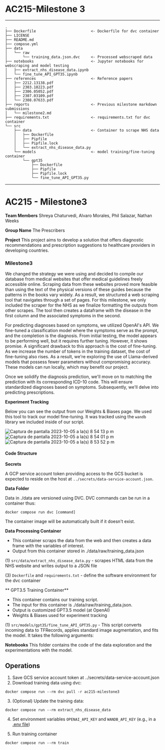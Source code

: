 AC215-Milestone 3
==============================

------------
```
.
├── Dockerfile                         <- Dockerfile for dvc container
├── LICENSE
├── README.md
├── compose.yml
├── data
│   └── raw
│       └── training_data.json.dvc     <- Processed webscraped data
├── notebooks                          <- Jupyter notebooks for webscraping and model testing
│   ├── extract_nhs_disease_data.ipynb
│   └── fine_tune_API_GPT35.ipynb
├── references                         <- Reference papers
│   ├── 2212.13138.pdf
│   ├── 2303.18223.pdf
│   ├── 2306.05052.pdf
│   ├── 2307.03109.pdf
│   └── 2308.07633.pdf
├── reports                            <- Previous milestone markdown submissions
│   └── milestone2.md
├── requirements.txt                   <- requirements.txt for dvc container
└── src
    ├── data                           <- Container to scrape NHS data
    │   ├── Dockerfile
    │   ├── Pipfile
    │   ├── Pipfile.lock
    │   └── extract_nhs_disease_data.py
    └── models                         <- model training/fine-tuning container
        └── gpt35
            ├── Dockerfile
            ├── Pipfile
            ├── Pipfile.lock
            └── fine_tune_API_GPT35.py
```
--------

# AC215 - Milestone3

**Team Members**
Shreya Chaturvedi, Alvaro Morales, Phil Salazar, Nathan Weeks

**Group Name**
The Prescribers

**Project**
This project aims to develop a solution that offers diagnostic recommendations and prescription suggestions to healthcare providers in developing countries.

### Milestone3

We changed the strategy we were using and decided to compile our database from medical websites that offer medical guidelines freely accessible online. Scraping data from these websites proved more feasible than using the text of the physical versions of these guides because the patterns in the books vary widely. As a result, we structured a web scraping tool that navigates through a set of pages. For this milestone, we only included the scraper for the NHS as we finalize formatting the outputs from other scrapes. The tool then creates a dataframe with the disease in the first column and the associated symptoms in the second.

For predicting diagnoses based on symptoms, we utilized OpenAI's API. We fine-tuned a classification model where the symptoms serve as the prompt, and the completion is the diagnosis. From initial testing, the model appears to be performing well, but it requires further tuning. However, it shows promise. A significant drawback to this approach is the cost of fine-tuning. As we increase the number of tokens in the training dataset, the cost of fine-tuning also rises. As a result, we're exploring the use of Llama-derived models that possess fewer parameters without compromising accuracy. These models can run locally, which may benefit our project.

Once we solidify the diagnosis prediction, we'll move on to matching the prediction with its corresponding ICD-10 code. This will ensure standardized diagnoses based on symptoms. Subsequently, we'll delve into predicting prescriptions.

**Experiment Tracking**

Below you can see the output from our Weights & Biases page. We used this tool to track our model fine-tuning. It was tracked using the `wandb` library we included inside of our script. 

![Captura de pantalla 2023-10-05 a la(s) 8 54 13 p m](https://github.com/AC215-The-Prescribers/ac215_the_prescribers/assets/40676504/02666509-dc8f-4278-8655-7ee84007fd35)
![Captura de pantalla 2023-10-05 a la(s) 8 54 01 p m](https://github.com/AC215-The-Prescribers/ac215_the_prescribers/assets/40676504/6114f4e1-6d5b-4e8f-b531-5f6c52f8fc9c)
![Captura de pantalla 2023-10-05 a la(s) 8 53 52 p m](https://github.com/AC215-The-Prescribers/ac215_the_prescribers/assets/40676504/09aebd92-957c-451c-8cfd-00d59676b8c3)

#### Code Structure

**Secrets**

A GCP service account token providing access to the GCS bucket is expected to reside on the host at `../secrets/data-service-account.json`.

**Data Folder**

Data in ./data are versioned using DVC.
DVC commands can be run in a container thus:
```
docker compose run dvc [command]
```
The container image will be automatically built if it doesn't exist.

**Data Processing Container**

- This container scraps the data from the web and then creates a data frame with the variables of interest.
- Output from this container stored in ./data/raw/training_data.json

(1) `src/data/extract_nhs_disease_data.py`  - scrapes HTML data from the NHS website and writes output to a JSON file

(3) `Dockerfile` and  `requirements.txt` - define the software environment for the dvc container

** GPT3.5 Training Container**

- This container contains our training script.
- The input for this container is ./data/raw/training_data.json.
- Output is customized GPT3.5 model (at OpenAI)
- Weights & Biases used for experiment tracking

(1) `src/models/gpt35/fine_tune_API_GPT35.py` - This script converts incoming data to TFRecords, applies standard image augmentation, and fits the model. It takes the following arguments:

**Notebooks** 
This folder contains the code of the data exploration and the experimentations with the model. 

## Operations

1. Save GCS service account token at ../secrets/data-service-account.json
2. Download training data using dvc:

```
docker compose run --rm dvc pull -r ac215-milestone3
```

3. (Optional) Update the training data:

```
docker compose run --rm extract_nhs_disease_data
```

4. Set environment variables `OPENAI_API_KEY` and `WANDB_API_KEY` (e.g., in a [.env file](https://github.com/compose-spec/compose-spec/blob/master/spec.md#env_file))

5. Run training container

```
docker compose run --rm train
```
